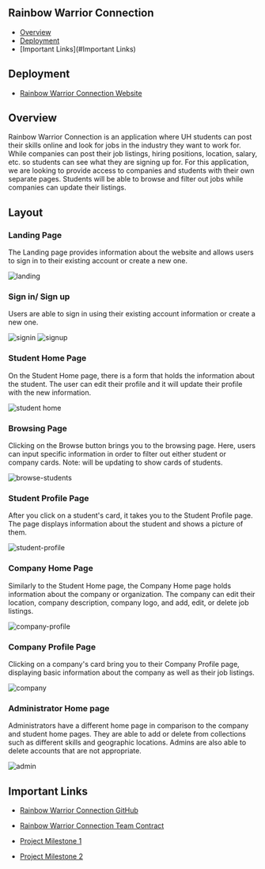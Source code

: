 ## Rainbow Warrior Connection

* [Overview](#Overview)
* [Deployment](#Layout)
* [Important Links](#Important Links)

## Deployment
- [Rainbow Warrior Connection Website](http://159.89.232.121/#/)

## Overview

Rainbow Warrior Connection is an application where UH students can post their skills online and look for jobs in the industry they want to work for. 
While companies can post their job listings, hiring positions, location, salary, etc. so students can see what they are signing up for. For this application,
we are looking to provide access to companies and students with their own separate pages. Students will be able to browse and filter out jobs while companies can
update their listings. 

## Layout

### Landing Page

The Landing page provides information about the website and allows users to sign in to their existing account or create a new one.

<img src="images/landing-page.png" alt="landing">

### Sign in/ Sign up

Users are able to sign in using their existing account information or create a new one.

<img src="images/signin-page.png" alt="signin">
<img src="images/signup-page.png" alt="signup">

### Student Home Page

On the Student Home page, there is a form that holds the information about the student. The user can edit their profile and it will update their profile with the new information.

<img src="images/student-home.png" alt="student home">

### Browsing Page

Clicking on the Browse button brings you to the browsing page. Here, users can input specific information in order to filter out either student or company cards.  Note: will be updating to show cards of students.

<img src="images/browse-students.png" alt="browse-students">

### Student Profile Page

After you click on a student's card, it takes you to the Student Profile page. The page displays information about the student and shows a picture of them.

<img src="images/student-profile.png" alt="student-profile">

### Company Home Page

Similarly to the Student Home page, the Company Home page holds information about the company or organization. The company can edit their location, company description, company logo, and add, edit, or delete job listings.

<img src="images/company-home.png" alt="company-profile">

### Company Profile Page

Clicking on a company's card bring you to their Company Profile page, displaying basic information about the company as well as their job listings.

<img src="images/companyprofile.png" alt="company">


### Administrator Home page

Administrators have a different home page in comparison to the company and student home pages. They are able to add or delete from collections such as different skills and geographic locations. Admins are also able to delete accounts that are not appropriate.

<img src="images/admin-page.png" alt="admin">


## Important Links
- [Rainbow Warrior Connection GitHub](https://github.com/rainbowwarriorconnection)
- [Rainbow Warrior Connection Team Contract](https://docs.google.com/document/d/15uPSs6yrsvvbDGVCjfiiWuhTohnyuAZWgvVWET1-S08/edit?usp=sharing)
- [Project Milestone 1](https://github.com/rainbowwarriorconnection/rainbowwarriorconnection/projects/1)

- [Project Milestone 2](https://github.com/rainbowwarriorconnection/rainbowwarriorconnection/projects/2)
